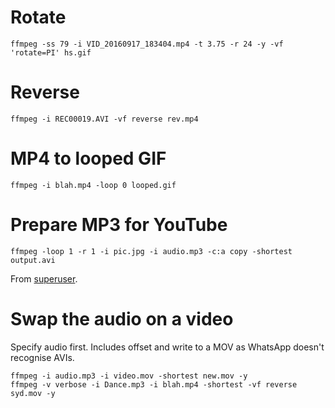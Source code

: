 # Rotate
```ffmpeg -ss 79 -i VID_20160917_183404.mp4 -t 3.75 -r 24 -y -vf 'rotate=PI' hs.gif```

# Reverse
```ffmpeg -i REC00019.AVI -vf reverse rev.mp4```

# MP4 to looped GIF
```ffmpeg -i blah.mp4 -loop 0 looped.gif```

# Prepare MP3 for YouTube
```
ffmpeg -loop 1 -r 1 -i pic.jpg -i audio.mp3 -c:a copy -shortest output.avi
```

From [superuser](http://superuser.com/questions/700419/how-to-convert-mp3-to-youtube-allowed-video-format).

# Swap the audio on a video
Specify audio first. Includes offset and write to a MOV as WhatsApp doesn't recognise AVIs.

```
ffmpeg -i audio.mp3 -i video.mov -shortest new.mov -y
ffmpeg -v verbose -i Dance.mp3 -i blah.mp4 -shortest -vf reverse syd.mov -y
```

